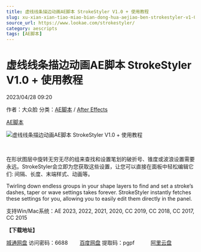 ```yaml
---
title: 虚线线条描边动画AE脚本 StrokeStyler V1.0 + 使用教程
slug: xu-xian-xian-tiao-miao-bian-dong-hua-aejiao-ben-strokestyler-v1-0-shi-yong-jiao-cheng
source_url: https://www.lookae.com/strokestyler/
category: aescripts
tags: [AE脚本]
---
```

# 虚线线条描边动画AE脚本 StrokeStyler V1.0 + 使用教程

2023/04/28 09:20

作者：大众脸
分类：[AE脚本](https://www.lookae.com/after-effects/aescripts/) / [After Effects](https://www.lookae.com/after-effects/)

[AE脚本](https://www.lookae.com/tag/ae%e8%84%9a%e6%9c%ac/)

![虚线线条描边动画AE脚本 StrokeStyler V1.0 + 使用教程](https://www.lookae.com/wp-content/uploads/2023/04/StrokeStyler-.jpg "虚线线条描边动画AE脚本 StrokeStyler V1.0 + 使用教程-LookAE.com")

[﻿﻿﻿](https://cloud.video.taobao.com//play/u/705956171/p/1/e/6/t/1/407615181266.mp4)

在形状图层中旋转无穷无尽的组来查找和设置笔划的破折号、锥度或波浪设置需要永远。StrokeStyler会立即为您获取这些设置，让您可以直接在面板中轻松编辑它们: 间隔、长度、末端样式、动画等。

Twirling down endless groups in your shape layers to find and set a stroke’s dashes, taper or wave settings takes forever. StrokeStyler instantly fetches these settings for you, allowing you to easily edit them directly in the panel.

支持Win/Mac系统：AE 2023, 2022, 2021, 2020, CC 2019, CC 2018, CC 2017, CC 2015

**【下载地址】**

[城通网盘](https://url70.ctfile.com/f/2827370-846015669-4e3088?p=4431) 访问密码：6688        [百度网盘](https://pan.baidu.com/s/1leijcD4T9h8fRxswHNDUUA?pwd=pgpf) 提取码：pgpf           [阿里云盘](https://www.aliyundrive.com/s/kDzRT2mHoVZ)
